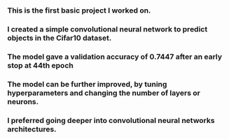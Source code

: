 ### This is the first basic project I worked on.

### I created a simple convolutional neural network to predict objects in the Cifar10 dataset.

### The model gave a validation accuracy of 0.7447 after an early stop at 44th epoch

### The model can be further improved, by tuning hyperparameters and changing the number of layers or neurons. 

### I preferred going deeper into convolutional neural networks architectures.
